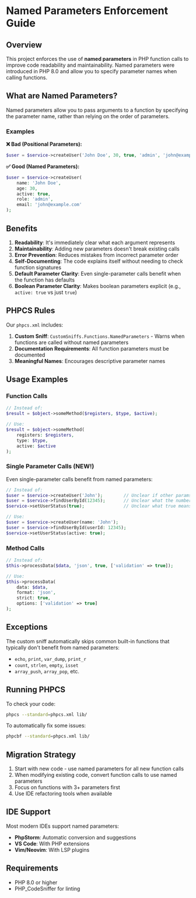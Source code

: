 # Named Parameters Enforcement Guide

## Overview

This project enforces the use of **named parameters** in PHP function calls to improve code readability and maintainability. Named parameters were introduced in PHP 8.0 and allow you to specify parameter names when calling functions.

## What are Named Parameters?

Named parameters allow you to pass arguments to a function by specifying the parameter name, rather than relying on the order of parameters.

### Examples

**❌ Bad (Positional Parameters):**
```php
$user = $service->createUser('John Doe', 30, true, 'admin', 'john@example.com');
```

**✅ Good (Named Parameters):**
```php
$user = $service->createUser(
    name: 'John Doe',
    age: 30, 
    active: true,
    role: 'admin',
    email: 'john@example.com'
);
```

## Benefits

1. **Readability**: It's immediately clear what each argument represents
2. **Maintainability**: Adding new parameters doesn't break existing calls
3. **Error Prevention**: Reduces mistakes from incorrect parameter order
4. **Self-Documenting**: The code explains itself without needing to check function signatures
5. **Default Parameter Clarity**: Even single-parameter calls benefit when the function has defaults
6. **Boolean Parameter Clarity**: Makes boolean parameters explicit (e.g., `active: true` vs just `true`)

## PHPCS Rules

Our `phpcs.xml` includes:

1. **Custom Sniff**: `CustomSniffs.Functions.NamedParameters` - Warns when functions are called without named parameters
2. **Documentation Requirements**: All function parameters must be documented
3. **Meaningful Names**: Encourages descriptive parameter names

## Usage Examples

### Function Calls
```php
// Instead of:
$result = $object->someMethod($registers, $type, $active);

// Use:
$result = $object->someMethod(
    registers: $registers,
    type: $type, 
    active: $active
);
```

### Single Parameter Calls (NEW!)
Even single-parameter calls benefit from named parameters:

```php
// Instead of:
$user = $service->createUser('John');        // Unclear if other params have defaults
$user = $service->findUserById(12345);       // Unclear what the number represents  
$service->setUserStatus(true);               // Unclear what true means

// Use:
$user = $service->createUser(name: 'John');
$user = $service->findUserById(userId: 12345);
$service->setUserStatus(active: true);
```

### Method Calls
```php
// Instead of:
$this->processData($data, 'json', true, ['validation' => true]);

// Use:
$this->processData(
    data: $data,
    format: 'json',
    strict: true,
    options: ['validation' => true]
);
```

## Exceptions

The custom sniff automatically skips common built-in functions that typically don't benefit from named parameters:

- `echo`, `print`, `var_dump`, `print_r`
- `count`, `strlen`, `empty`, `isset`
- `array_push`, `array_pop`, etc.

## Running PHPCS

To check your code:

```bash
phpcs --standard=phpcs.xml lib/
```

To automatically fix some issues:

```bash
phpcbf --standard=phpcs.xml lib/
```

## Migration Strategy

1. Start with new code - use named parameters for all new function calls
2. When modifying existing code, convert function calls to use named parameters
3. Focus on functions with 3+ parameters first
4. Use IDE refactoring tools when available

## IDE Support

Most modern IDEs support named parameters:

- **PhpStorm**: Automatic conversion and suggestions
- **VS Code**: With PHP extensions
- **Vim/Neovim**: With LSP plugins

## Requirements

- PHP 8.0 or higher
- PHP_CodeSniffer for linting 